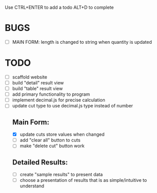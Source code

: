 Use CTRL+ENTER to add a todo
ALT+D to complete


# BUGS
- [ ] MAIN FORM: length is changed to string when quantity is updated



# TODO
- [ ] scaffold website
- [ ] build "detail" result view
- [ ] build "table" result view
- [ ] add primary functionality to program
- [ ] implement decimal.js for precise calculation
- [ ] update cut type to use decimal.js type instead of number
  ## Main Form:
  - [x] update cuts store values when changed
  - [ ] add "clear all" button to cuts
  - [ ] make "delete cut" button work
  ## Detailed Results:
  - [ ] create "sample results" to present data
  - [ ] choose a presentation of results that is as simple/intuitive to understand